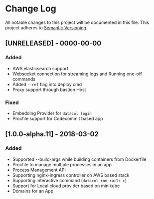 # Change Log
All notable changes to this project will be documented in this file.
This project adheres to [Semantic Versioning](http://semver.org/).

## [UNRELEASED] - 0000-00-00
### Added
- AWS elasticsearch support
- Websocket connection for streaming logs and Running one-off commands
- Added `--ref` flag into deploy cmd
- Proxy support through bastion Host 
### Fixed
- Embedding Provider for `datacol login`
- Procfile support for Codecommit based app

## [1.0.0-alpha.11] - 2018-03-02
### Added
- Supported --build-args while building containers from Dockerfile
- Procfile to manage multiple processes in an app
- Process Management API
- Supporting nginx-ingress controller on AWS based stack
- Supporting interactive command (`datacol run rails c`)
- Support for Local cloud provider based on minikube
- Domains for an App
